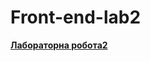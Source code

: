 # Front-end-lab2

**[Лабораторна робота2](https://ukioxz.github.io/Front-end-lab2/Front-end-lab2)**
